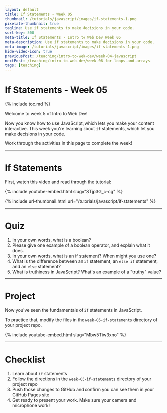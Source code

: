 ```yaml
---
layout: default
title: If Statements - Week 05
thumbnail: /tutorials/javascript/images/if-statements-1.png
pixelate-thumbnail: true
tagline: Use if statements to make decisions in your code.
sort-key: 500
meta-title: If Statements - Intro to Web Dev Week 05
meta-description: Use if statements to make decisions in your code.
meta-image: /tutorials/javascript/images/if-statements-1.png
hide-video-icon: true
previousPost: /teaching/intro-to-web-dev/week-04-javascript
nextPost: /teaching/intro-to-web-dev/week-06-for-loops-and-arrays
tags: [teaching]
---
```


# If Statements - Week 05

{% include toc.md %}

Welcome to week 5 of Intro to Web Dev!

Now you know how to use JavaScript, which lets you make your content interactive. This week you're learning about `if` statements, which let you make decisions in your code.

Work through the activities in this page to complete the week!

---

# If Statements

First, watch this video and read through the tutorial:

{% include youtube-embed.html slug="STjp3G_c-cg" %}

{% include url-thumbnail.html url="/tutorials/javascript/if-statements" %}

---

# Quiz

1. In your own words, what is a boolean?
2. Please give one example of a boolean operator, and explain what it does.
3. In your own words, what is an if statement? When might you use one?
4. What is the difference between an `if` statement, an `else if` statement, and an `else` statement?
5. What is truthiness in JavaScript? What's an example of a "truthy" value?

---

# Project

Now you've seen the fundamentals of `if` statements in JavaScript.

To practice that, modify the files in the `week-05-if-statements` directory of your project repo.

{% include youtube-embed.html slug="Mbw5Tiw3xno" %}

---

# Checklist

1. Learn about `if` statements
2. Follow the directions in the `week-05-if-statements` directory of your project repo
3. Push those changes to GitHub and confirm you can see them in your GitHub Pages site
4. Get ready to present your work. Make sure your camera and microphone work!
